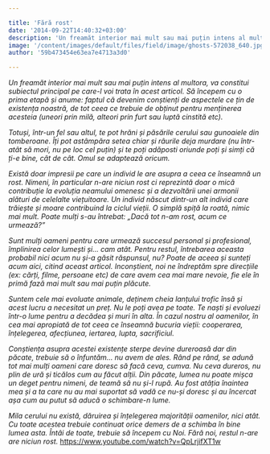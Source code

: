 ```yaml
---

title: 'Fără rost'
date: '2014-09-22T14:40:32+03:00'
description: 'Un freamăt interior mai mult sau mai puțin intens al multora, va constituisubiectul principal pe care-l voi trata în acest articol.  Să începem cu o primaetapă și anume: faptul că devenim conștienți d'
image: '/content/images/default/files/field/image/ghosts-572038_640.jpg'
author: '59b473454e63ea7e4713a3d0'

---
```

<div class="kg-card-markdown"><p><em>Un freamăt interior mai mult sau mai puțin intens al multora, va constitui subiectul principal pe care-l voi trata în acest articol.</em> <em> Să începem cu o prima etapă și anume: faptul că devenim conștienți de aspectele ce țin de existența noastră, de tot ceea ce trebuie de obținut pentru menținerea acesteia (uneori prin milă, alteori prin furt sau luptă cinstită etc).</em></p>
<p><em>Totuși, într-un fel sau altul, te pot hrăni și păsările cerului sau gunoaiele din tomberoane. Îți pot astâmpăra setea chiar și râurile deja murdare (nu într-atât să mori, nu pe loc cel puțin) și te poți adăposti oriunde poți și simți că ți-e bine, cât de cât. Omul se adaptează oricum.</em></p>
<p><em>Există doar impresii pe care un individ le are asupra a ceea ce înseamnă un rost. Nimeni, în particular n-are niciun rost ci reprezintă doar o mică contribuție la evoluția neamului omenesc și a dezvoltării unei armonii alături de celelalte viețuitoare. </em> <em>Un individ născut dintr-un alt individ care trăiește și moare contribuind la ciclul vieții. O simplă spiță la roată, nimic mai mult.</em> <em>Poate mulți s-au întrebat: „Dacă tot n-am rost, acum ce urmează?” </em></p>
<p><em>Sunt mulți oameni pentru care urmează succesul personal și profesional, împlinirea celor lumești și... cam atât. Pentru restul, întrebarea aceasta probabil nici acum nu și-a găsit răspunsul, nu? Poate de aceea și sunteți acum aici, citind aceast articol. </em> <em>Inconștient, noi ne îndreptăm spre direcțiile (ex: cărți, filme, persoane etc) de care avem cea mai mare nevoie, fie ele în primă fază mai mult sau mai puțin plăcute.</em></p>
<p><em>Suntem cele mai evoluate animale, deținem cheia lanțului trofic însă și acest lucru a necesitat un preț. Nu le poți avea pe toate.</em> <em> Te naști și evoluezi într-o lume pentru a decădea și muri în alta. În cazul nostru al oamenilor, în cea mai apropiată de tot ceea ce înseamnă bucuria vieții: cooperarea, înțelegerea, afecțiunea, iertarea, lupta, sacrificiul. </em></p>
<p><em>Conștiența asupra acestei existențe sterpe devine dureroasă dar din păcate, trebuie să o înfuntăm... nu avem de ales.</em> <em>Rând pe rând, se adună tot mai mulți oameni care doresc să facă ceva, cumva. Nu ceva dureros, nu plin de ură și ticălos cum au făcut alții. Din păcate, lumea nu poate mișca un deget pentru nimeni, de teamă să nu și-l rupă. </em> <em>Au fost atâția înaintea mea și a ta care nu au mai suportat să vadă ce nu-și doresc și au încercat așa cum au putut să aducă o schimbare-n lume.</em></p>
<p><em>Mila cerului nu există, dăruirea și înțelegerea majorității oamenilor, nici atât. Cu toate acestea trebuie continuat orice demers de a schimba în bine lumea asta. Întâi de toate, trebuie să începem cu Noi. </em> <em>Fără noi, restul n-are are niciun rost.</em>   <a href="https://www.youtube.com/watch?v=QpLrjifXT1w"> https://www.youtube.com/watch?v=QpLrjifXT1w</a></p>
<p> </p>
</div>
